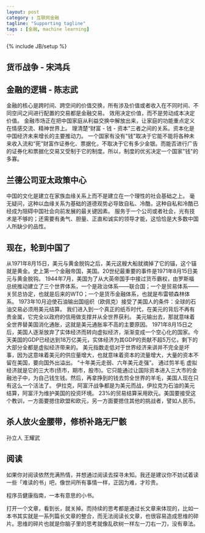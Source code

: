 ```yaml
---
layout: post
category : 互联网金融
tagline: "Supporting tagline"
tags : [金融, machine learning]
---
```

{% include JB/setup %}

## 货币战争 - 宋鸿兵


## 金融的逻辑 - 陈志武

金融的核心是跨时间、跨空间的价值交换，所有涉及价值或者收入在不同时间、不同空间之间进行配置的交易都是金融交易。
效用决定价值，而不是劳动成本决定价值。
金融市场正在把中国家庭从利益交换中解放出来，让家庭的功能重点定义在情感交流、精神世界上。
理清楚“财富 - 钱 - 资本”三者之间的关系。资本化是中国经济未来增长的主要推动力。
一个国家有没有"钱"取决于它能不能将各种未来收入流和“死”财富作证券化、票据化，不取决于它有多少金银。而能否进行广告的证券化和票据化交易又受制于它的制度。所以，制度的优劣决定一个国家"钱"的多寡。

## 兰德公司亚太政策中心
中国的文化是建立在家族血缘关系上而不是建立在一个理性的社会基础之上。
毫无疑问，这种以血缘关系为基础的道德观势必导致自私、冷酷，这种自私和冷酷已经成为阻碍中国社会向前发展的最关键因素。
服务于一个公司或者社会，光有技术是不够的；还需要有勇气、胆量、正直和诚实的领导才能，这恰恰是大多数中国人所缺少的品性。


## 现在，轮到中国了

从1971年8月15日，美元与黄金脱钩之后，美元这艘大船就摘掉了它的锚，这个锚就是黄金。史上第一个金融帝国，美国。20世纪最重要的事件是1971年8月15日美元与黄金脱钩。
1944年7月，美国为了从大英帝国手中接过货币霸权，由罗斯福总统推动建立了三个世界体系，一个是政治体系——联合国；一个是贸易体系——关贸总协定，也就是后来的WTO；一个是货币金融体系，也就是布雷顿森林体系。
1973年10月迫使石油输出国组织（欧佩克）接受了美国人的条件：全球的石油交易必须用美元结算。
我们进入到一个真正的纸币时代，在美元的背后不再有贵金属，它完全以政府的信用做支撑并从全世界获利。
美元输出去，那就意味着全世界替美国消化通胀，这就是美元通胀率不高的主要原因。
1971年8月15日之后，美国人逐渐放弃了实体经济而转向虚拟经济，渐渐变成一个空心化的国家。今天美国的GDP已经达到18万亿美元，实体经济为其GDP的贡献不超5万亿，剩下的大部分全都是虚拟经济带来的。
美元指数走低对于世界经济来讲并不完全是坏事，因为这意味着美元的供应量增大，也就意味着资本的流量增大，大量的资本不留在美国，要向国外出溢出。
“十年美元走弱、六年美元走强”。
通过剪羊毛
虚拟经济就是它的三大市(债市，期市，股市)。它只能通过让国际资本进入三大市的金融池子中，为自己钱生钱。然后，再拿挣到的钱去剪全世界的羊毛，美国人现在只有这么一个活法了。
伊拉克，阿富汗战争都是为美元而战，伊拉克为石油的美元结算，阿富汗为维护美国的投资环境。
23%的贸易结算采用欧元。美国要接受这个教训，一方面要摁住欧盟和欧元，另一方面要摁住其他的挑战者，譬如人民币。

## 杀人放火金腰带，修桥补路无尸骸
孙立人 王耀武


## 阅读
如果你对阅读依然充满热情，并想通过阅读去探寻未知。我还是建议你不妨试着读一些「难读的书」吧，像世间所有事情一样，正因为难，才珍贵。

程序员健康指南，一本有意思的小书。

打开一个文章，看到长，就关掉。而持续的思考都是通过长文章来体现的，比如一本书其实就是一系列篇长文章的整合，而无法阅读长文章，也很容易造成思维的碎片。思维的碎片也就是你脑子里的思考就像乱砍树一样左一刀右一刀，没有章法。
